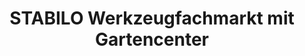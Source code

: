---
title: "STABILO Werkzeugfachmarkt mit Gartencenter"
url: /elze/stabilo-werkzeugfachmarkt-mit-gartencenter/
shop: Baumarkt
---